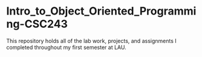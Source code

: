 # Intro_to_Object_Oriented_Programming-CSC243
This repository holds all of the lab work, projects, and assignments I completed throughout my first semester at LAU.
